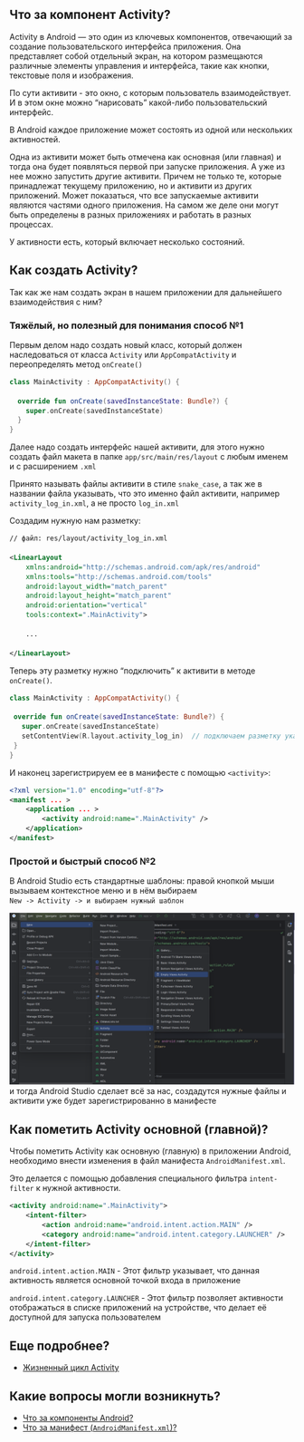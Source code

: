 ## Что за компонент Activity?

Activity в Android — это один из ключевых компонентов, отвечающий за создание пользовательского интерфейса приложения. 
Она представляет собой отдельный экран, на котором размещаются различные элементы управления и интерфейса, такие как кнопки, текстовые поля и изображения.

По сути активити - это окно, с которым пользователь взаимодействует. И в этом окне можно “нарисовать” какой-либо пользовательский интерфейс. 

В Android каждое приложение может состоять из одной или нескольких активностей.

Одна из активити может быть отмечена как основная (или главная) и тогда она будет появляться первой при запуске приложения. 
А уже из нее можно запустить другие активити. Причем не только те, которые принадлежат текущему приложению, но и активити из других приложений. 
Может показаться, что все запускаемые активити являются частями одного приложения. На самом же деле они могут быть определены в разных приложениях и работать в разных процессах.

У активности есть, который включает несколько состояний.

## Как создать Activity?

Так как же нам создать экран в нашем приложении для дальнейшего взаимодействия с ним?

### Тяжёлый, но полезный для понимания способ №1

Первым делом надо создать новый класс, который должен наследоваться от класса `Activity` или `AppCompatActivity` и переопределять метод `onCreate()`

``` kotlin
class MainActivity : AppCompatActivity() {

  override fun onCreate(savedInstanceState: Bundle?) {
    super.onCreate(savedInstanceState)
  }
}
```

Далее надо создать интерфейс нашей активити, для этого нужно создать файл макета в папке `app/src/main/res/layout` 
с любым именем и с расширением `.xml`

Принято называть файлы активити в стиле `snake_case`, а так же в названии файла указывать, что это именно файл активити, например `activity_log_in.xml`, а не просто `log_in.xml`

Создадим нужную нам разметку:

``` xml
// файл: res/layout/activity_log_in.xml

<LinearLayout
    xmlns:android="http://schemas.android.com/apk/res/android"
    xmlns:tools="http://schemas.android.com/tools"
    android:layout_width="match_parent"
    android:layout_height="match_parent"
    android:orientation="vertical"
    tools:context=".MainActivity">
    
    ...
    
</LinearLayout>
```

Теперь эту разметку нужно “подключить” к активити в методе `onCreate()`.

 ``` kotlin
 class MainActivity : AppCompatActivity() {

  override fun onCreate(savedInstanceState: Bundle?) {
    super.onCreate(savedInstanceState)
    setContentView(R.layout.activity_log_in)  // подключаем разметку указывая свой файл
  }
}
 ```

И наконец зарегистрируем ее в манифесте с помощью `<activity>`:
``` xml
<?xml version="1.0" encoding="utf-8"?>
<manifest ... >
    <application ... >
        <activity android:name=".MainActivity" />
    </application>
</manifest>
```

### Простой и быстрый способ №2

В Android Studio есть стандартные шаблоны: правой кнопкой мыши вызываем контекстное меню и в нём выбираем \
`New -> Activity -> и выбираем нужный шаблон`

![img.png](../all_images/1.png)
и тогда Android Studio сделает всё за нас, создадутся нужные файлы и активити уже будет зарегистрированно в манифесте

## Как пометить Activity основной (главной)?

Чтобы пометить Activity как основную (главную) в приложении Android, необходимо внести изменения в файл манифеста `AndroidManifest.xml`. 

Это делается с помощью добавления специального фильтра `intent-filter` к нужной активности.

``` xml
<activity android:name=".MainActivity">
    <intent-filter>
        <action android:name="android.intent.action.MAIN" />
        <category android:name="android.intent.category.LAUNCHER" />
    </intent-filter>
</activity>
```

`android.intent.action.MAIN` - Этот фильтр указывает, что данная активность является основной точкой входа в приложение

`android.intent.category.LAUNCHER` - Этот фильтр позволяет активности отображаться в списке приложений на устройстве, что делает её доступной для запуска пользователем

## Еще подробнее?
* [Жизненный цикл Activity](Жизненный%20цикл%20Activity%20(Активити).md)


## Какие вопросы могли возникнуть?
* [Что за компоненты Android?](../Основные%20компоненты%20Android.md)
* [Что за манифест (`AndroidManifest.xml`)?](../Манифест%20или%20AndroidManifest.md)

